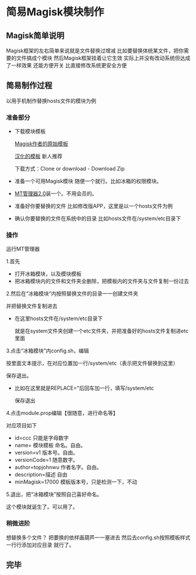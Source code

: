 # 简易Magisk模块制作

## Magisk简单说明

Magisk框架的左右简单来说就是文件替换过增减
比如要替换体统某文件，把你需要的文件搞成个模块
然后Magisk框架挂着让它生效
实际上并没有改动系统但达成了一样效果
还能方便开关
比直接修改系统更安全方便

## 简易制作过程

以用手机制作替换hosts文件的模块为例

### 准备部分

* 下载模块模板

  [Magisk作者的原始模板](https://github.com/topjohnwu/magisk-module-template)
  
  [汉化的模板](https://github.com/Magisk-Modules-Repo-CN/magisk-module-template) 新人推荐
  
  下载方式：Clone or download - Download Zip
  
* 准备一个可用Magisk模块
  随便一个就行。比如冰箱的权限模块。

* [MT管理器2.0](https://www.coolapk.com/apk/bin.mt.plus)装一个。不用会员的。

* 准备好你要替换的文件
  比如修改版APP，这里是以一个hosts文件为例
 
* 确认你要替换的文件在系统中的目录
   比如hosts文件在/system/etc目录下
   
### 操作

运行MT管理器

1.首先
  * 打开冰箱模块，以及模块模板
  * 把冰箱模块内的文件和文件夹全删除，把模板内的文件夹与文件复制一份过去

2.然后在“冰箱模块”内按照替换文件的目录一一创建文件夹

  并把替换文件复制进去
  
  * 在这里hosts文件在/system/etc目录下
  
    就是在system文件夹创建一个etc文件夹，并把准备好的hosts文件复制进etc里面
   
3.点击“冰箱模块”内config.sh，编辑
  
  按里面文本提示，在对应位置加一行/system/etc（表示把文件替换到这里）
    
  保存退出。
  
  * 比如在这里就是REPLACE="后回车加一行，填写/system/etc
    
    保存退出
  
4.点击module.prop编辑【很随意，进行命名等】

  对应项目如下
  
  * id=ccc             只能是字母数字
  * name=              模块模板 命名。自由。
  * version=v1         版本号。自由。
  * versionCode=1      随意数字。
  * author=topjohnwu   作者名字。自由。
  * description=描述   自由
  * minMagisk=17000    模板版本号，只是检测一下，不动
  
5.退出，把“冰箱模块”按照自己喜好命名。
  
  这个模块就诞生了。可以用了。

### 稍微进阶
   想替换多个文件？
   把要换的依样画葫芦一一塞进去
   然后去config.sh按照模板样式一行行添加对应目录
   就行了。

## 完毕
